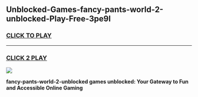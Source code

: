 
## Unblocked-Games-fancy-pants-world-2-unblocked-Play-Free-3pe9l
<h3>
<a href="https://premium76.site?title=fancy-pants-world-2-unblocked&ref=23A">CLICK TO PLAY</a></h3>
<hr>

<h3>
<a href="https://premium76.site?title=fancy-pants-world-2-unblocked&ref=23A">CLICK 2 PLAY</a>
  
</h3>

<a href="https://premium76.site?title=fancy-pants-world-2-unblocked&ref=23A"><img src="https://clearcache.store/games.png"></a>


**fancy-pants-world-2-unblocked games unblocked: Your Gateway to Fun and Accessible Online Gaming**

